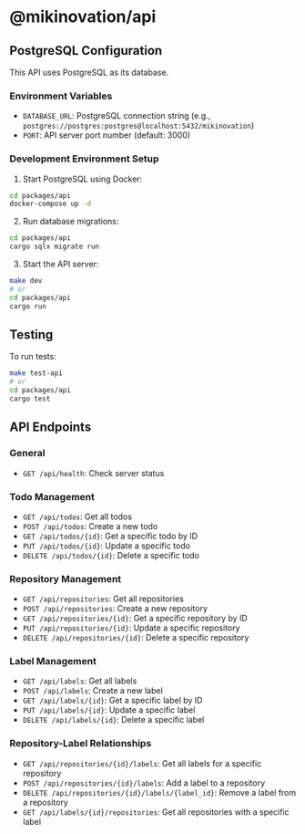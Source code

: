 # @mikinovation/api

## PostgreSQL Configuration

This API uses PostgreSQL as its database.

### Environment Variables

- `DATABASE_URL`: PostgreSQL connection string (e.g., `postgres://postgres:postgres@localhost:5432/mikinovation`)
- `PORT`: API server port number (default: 3000)

### Development Environment Setup

1. Start PostgreSQL using Docker:

```bash
cd packages/api
docker-compose up -d
```

2. Run database migrations:

```bash
cd packages/api
cargo sqlx migrate run
```

3. Start the API server:

```bash
make dev
# or
cd packages/api
cargo run
```

## Testing

To run tests:

```bash
make test-api
# or
cd packages/api
cargo test
```

## API Endpoints

### General
- `GET /api/health`: Check server status

### Todo Management
- `GET /api/todos`: Get all todos
- `POST /api/todos`: Create a new todo
- `GET /api/todos/{id}`: Get a specific todo by ID
- `PUT /api/todos/{id}`: Update a specific todo
- `DELETE /api/todos/{id}`: Delete a specific todo

### Repository Management
- `GET /api/repositories`: Get all repositories
- `POST /api/repositories`: Create a new repository
- `GET /api/repositories/{id}`: Get a specific repository by ID
- `PUT /api/repositories/{id}`: Update a specific repository
- `DELETE /api/repositories/{id}`: Delete a specific repository

### Label Management
- `GET /api/labels`: Get all labels
- `POST /api/labels`: Create a new label
- `GET /api/labels/{id}`: Get a specific label by ID
- `PUT /api/labels/{id}`: Update a specific label
- `DELETE /api/labels/{id}`: Delete a specific label

### Repository-Label Relationships
- `GET /api/repositories/{id}/labels`: Get all labels for a specific repository
- `POST /api/repositories/{id}/labels`: Add a label to a repository
- `DELETE /api/repositories/{id}/labels/{label_id}`: Remove a label from a repository
- `GET /api/labels/{id}/repositories`: Get all repositories with a specific label
